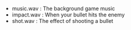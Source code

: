 * music.wav : The background game music 
* impact.wav : When your bullet hits the enemy
* shot.wav : The effect of shooting a bullet
